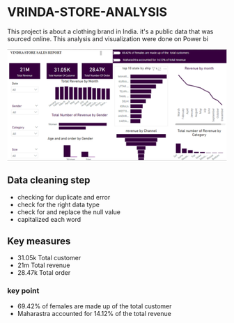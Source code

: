 # VRINDA-STORE-ANALYSIS
This project is about a clothing brand in India. it's a public data that was sourced online. This analysis and visualization were done on Power bi 

![Vrinda Dashboard](./vrinda-dashboard.png)

## Data cleaning step
* checking for duplicate and error
* check for the right data type
* check for and replace the null value
* capitalized each word
## Key measures
* 31.05k Total customer
* 21m Total revenue
* 28.47k Total order
### key point
* 69.42% of females are made up of the total customer
* Maharastra accounted for 14.12% of the total revenue
